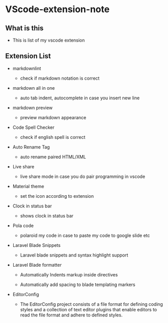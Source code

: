 # VScode-extension-note

## What is this

- This is list of my vscode extension

## Extension List

- markdownlint

  - check if markdown notation is correct

- markdown all in one

  - auto tab indent, autocomplete in case you insert new line

- markdown preview

  - preview markdown appearance

- Code Spell Checker

  - check if english spell is correct

- Auto Rename Tag

  - auto rename paired HTML/XML

- Live share

  - live share mode in case you do pair programming in vscode

- Material theme

  - set the icon according to extension

- Clock in status bar

  - shows clock in status bar

- Pola code

  - polaroid my code in case to paste my code to google slide etc

- Laravel Blade Snippets

  - Laravel blade snippets and syntax highlight support

- Laravel Blade formatter

  - Automatically Indents markup inside directives

  - Automatically add spacing to blade templating markers

- EditorConfig

  - The EditorConfig project consists of a file format for defining coding styles and a collection of text editor plugins that enable editors to read the file format and adhere to defined styles. 


